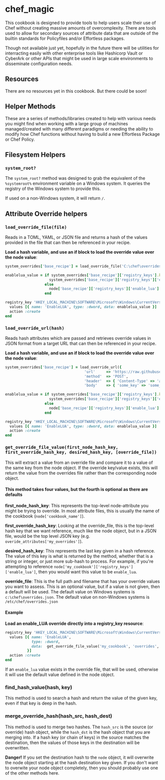 # chef_magic

This cookbook is designed to provide tools to help users scale their use of Chef without creating massive amounts of overcomplexity.  There are tools used to allow for secondary sources of attribute data that are outside of the builtin standards for Policyfiles and/or Effortless packages.

Though not available just yet, hopefully in the future there will be utilities for interracting easily with other enterprise tools like Hashicorp Vault or CyberArk or other APIs that might be used in large scale environments to disseminate configuration needs.

## Resources

There are no resources yet in this cookbook.  But there could be soon!

## Helper Methods

These are a series of methods/libraries created to help with various needs you might find when
  working with a large group of machines managed/created with many different paradigms or needing the ability to modify how Chef functions without having to build a new Effortless Package or Chef Policy.

## Filesystem Helpers

### `system_root?`

  The `system_root?` method was designed to grab the equivalent of the `%systemroot%` environment variable on a Windows system.  It queries the registry of the Windows system to provide this.

  If used on a non-Windows system, it will return `/`.

## Attribute Override helpers

### `load_override_file(file)`

Reads in a TOML, YAML, or JSON file and returns a hash of the values provided in the file that can then be referenced in your recipe.

**Load a hash variable, and use an if block to load the override value over the node value**:

```ruby
system_overrides['base_recipe'] = load_override_file('C:\chef\overrides.toml')

enablelua_value = if system_overrides['base_recipe']['registry_keys'].key?('enable_lua')
                    system_overrides['base_recipe']['registry_keys']['enable_lua']
                  else
                    node['base_recipe']['registry_keys']['enable_lua']
                  end

registry_key 'HKEY_LOCAL_MACHINE\SOFTWARE\Microsoft\Windows\CurrentVersion\Policies\System' do
  values [{ name: 'EnableLUA', type: :dword, data: enablelua_value }]
  action :create
end
```

### `load_override_url(hash)`

Reads hash attributes which are passed and retrieves override values in JSON format from a target URL that can then be referenced in your recipe.

**Load a hash variable, and use an if block to load the override value over the node value**:

```ruby
system_overrides['base_recipe'] = load_override_url({
                                    'url'     => 'https://raw.githubusercontent.com/chef-davin/chef_magic/main/test/cookbooks/test/files/override_file.json',
                                    'method'  => 'POST',
                                    'header'  => { 'Content-Type' => 'application/json', 'Accept' => 'application/json' },
                                    'body'    => { 'some_key' => 'some_value' } })

enablelua_value = if system_overrides['base_recipe']['registry_keys'].key?('enable_lua')
                    system_overrides['base_recipe']['registry_keys']['enable_lua']
                  else
                    node['base_recipe']['registry_keys']['enable_lua']
                  end

registry_key 'HKEY_LOCAL_MACHINE\SOFTWARE\Microsoft\Windows\CurrentVersion\Policies\System' do
  values [{ name: 'EnableLUA', type: :dword, data: enablelua_value }]
  action :create
end
```

### `get_override_file_value(first_node_hash_key, first_override_hash_key, desired_hash_key, [override_file])`

This will extract a value from an override file and compare it to a value of the same key from the node object. If the override key/value exists, this will return the value from the overrides file rather than the corresponding node object.

#### This method takes four values, but the fourth is optional as there are defaults

**first_node_hash_key**:
This represents the top-level node-attribute you might be trying to override. In most attribute files, this is usually the name of the cookbook (`node['cookbook_name']`).

**first_override_hash_key**:
Looking at the override_file, this is the top-level hash key that we want reference, much like the node object, but in a JSON file, would be the top level JSON key (e.g. `overide_attributes['my_overrides']`).

**desired_hash_key**:
This represents the last key given in a hash reference.  The value of this key is what is returned by the method, whether that is a string or integer, or just more sub-hash to process. For example, if you're attempting to reference `node['my_cookbook']['registry_keys']['enable_lua']`, then you would want this value to be `enable_lua`.

**override_file**:
This is the full path and filename that has your override values you want to assess.  This is an optional value, but if a value is not given, then a default will be used.  The default value on Windows systems is `c:\chef\overrides.json`.  The default value on non-Windows systems is `/etc/chef/overrides.json`

#### Example

**Load an enable_LUA override directly into a registry_key resource**:

```ruby
registry_key 'HKEY_LOCAL_MACHINE\SOFTWARE\Microsoft\Windows\CurrentVersion\Policies\System' do
  values [{ name: 'EnableLUA',
            type: :dword,
            data:  get_override_file_value('my_cookbook', 'overrides', 'enable_lua', 'C:\cis_override.yml')
          }]
  action :create
end
```

If an `enable_lua` value exists in the override file, that will be used, otherwise it will use the default value defined in the node object.

### find_hash_value(hash, key)

This method is used to search a hash and return the value of the given key, even if that key is deep in the hash.

### merge_override_hash(hash_src, hash_dest)

This method is used to merge two hashes.  The `hash_src` is the source (or override) hash object, while the `hash_dst` is the hash object that you are merging into.  If a hash key (or chain of keys) in the source matches the destination, then the values of those keys in the destination will be overwritten.

**Danger!** If you set the destination hash to the `node` object, it will overwrite the node object starting at the hash destination key given. If you don't want to overwite your node object completely, then you should probably use one of the other methods here.
